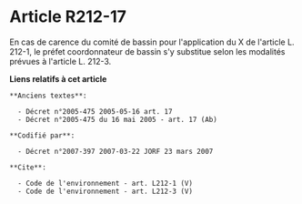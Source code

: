 # Article R212-17

En cas de carence du comité de bassin pour l'application du X de l'article L. 212-1, le préfet coordonnateur de bassin s'y
substitue selon les modalités prévues à l'article L. 212-3.

**Liens relatifs à cet article**

	**Anciens textes**:

	  - Décret n°2005-475 2005-05-16 art. 17
	  - Décret n°2005-475 du 16 mai 2005 - art. 17 (Ab)

	**Codifié par**:

	  - Décret n°2007-397 2007-03-22 JORF 23 mars 2007

	**Cite**:

	  - Code de l'environnement - art. L212-1 (V)
	  - Code de l'environnement - art. L212-3 (V)
